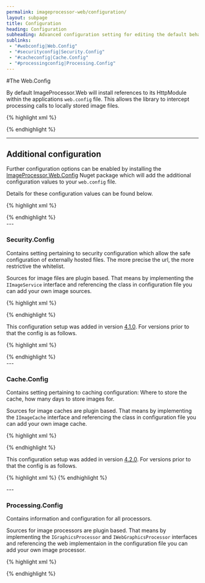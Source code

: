 ```yaml
---
permalink: imageprocessor-web/configuration/
layout: subpage
title: Configuration
heading: Configuration
subheading: Advanced configuration setting for editing the default behaviour.
sublinks:
 - "#webconfig|Web.Config"
 - "#securityconfig|Security.Config"
 - "#cacheconfig|Cache.Config"
 - "#processingconfig|Processing.Config"
---
```


<div id="webconfig">

#The Web.Config

By default ImageProcessor.Web will install references to its HttpModule within the applications `web.config`
file. This allows the library to intercept processing calls to locally stored image files.

{% highlight xml %}
<!-- ImageProcessor.Web intercept module references -->
<configuration>
  <system.web>
    <httpModules>
      <add name="ImageProcessorModule" type="ImageProcessor.Web.HttpModules.ImageProcessingModule, ImageProcessor.Web"/>
    </httpModules>
  </system.web>
  <system.webServer>
    <validation validateIntegratedModeConfiguration="false" />
    <modules>
      <add name="ImageProcessorModule" type="ImageProcessor.Web.HttpModules.ImageProcessingModule, ImageProcessor.Web"/>
    </modules>
  </system.webServer>
</configuration>
{% endhighlight %}

---

## Additional configuration

Further configuration options can be enabled by installing the [ImageProcessor.Web.Config](https://nuget.org/packages/ImageProcessor.Web.Config/)
Nuget package which will add the additional configuration values to your `web.config` file. 
    
Details for these configuration values can be found below.

{% highlight xml %}
<configuration>
  <!-- ImageProcessor.Web configuration group -->
  <configSections>
  <sectionGroup name="imageProcessor">
    <section name="security" requirePermission="false" type="ImageProcessor.Web.Configuration.ImageSecuritySection, ImageProcessor.Web"/>
    <section name="processing" requirePermission="false" type="ImageProcessor.Web.Configuration.ImageProcessingSection, ImageProcessor.Web"/>
    <section name="caching" requirePermission="false" type="ImageProcessor.Web.Configuration.ImageCacheSection, ImageProcessor.Web"/>
  </sectionGroup>
  </configSections>
  <imageProcessor >
    <security configSource="config\imageprocessor\security.config"/>
    <caching configSource="config\imageprocessor\cache.config"/>
    <processing configSource="config\imageprocessor\processing.config"/>
  </imageProcessor>
</configuration>
{% endhighlight %}
</div>
---
<div id="securityconfig">

### Security.Config

Contains setting pertaining to security configuration which allow the safe configuration of externally hosted files.
The more precise the url, the more restrictive the whitelist.

Sources for image files are plugin based. That means by implementing the `IImageService` interface and referencing the class in
configuration file you can add your own image sources.

{% highlight xml %}
<security>
  <!--Added v4.3.0 -->
  <cors>
    <whitelist>
      <!--
      Demo: Adding a url will send cors headers to that requesting url.
            "*" acts as a universal selector.
      -->
      <add url="http://imageprocessor.org"/>
    </whitelist>
  </cors>
  <services>
    <service name="LocalFileImageService" type="ImageProcessor.Web.Services.LocalFileImageService, ImageProcessor.Web"/>
    <!--Disable the LocalFileImageService and enable this one when using virtual paths. -->
    <!--<service name="CloudImageService" type="ImageProcessor.Web.Services.CloudImageService, ImageProcessor.Web">
      <settings>
        <setting key="MaxBytes" value="8194304"/>
        <setting key="Timeout" value="30000"/>
        <setting key="Host" value="http://yourhost.com/"/>
      </settings>
    </service>-->
    <service prefix="remote.axd" name="RemoteImageService" type="ImageProcessor.Web.Services.RemoteImageService, ImageProcessor.Web">
       <!-- The timeout for a request in milliseconds and the maximum 
            allowable download in bytes. -->
      <settings>
        <setting key="MaxBytes" value="4194304"/>
        <setting key="Timeout" value="3000"/>
        <!-- Added version 4.2.0. -->
        <setting key="Protocol" value="http"/>
      </settings>
      <!-- Sets allowable domains to process images from. -->
      <whitelist>
        <add url="http://images.mymovies.net"/>
        <add url="http://maps.googleapis.com" extensionLess="true" imageFormat=".png"/>
      </whitelist>
    </service>
    <!-- Add other service implemtations here. -->
  </services>
</security>
{% endhighlight %}

<div class ="alert" role="alert">

This configuration setup was added in version [4.1.0](https://www.nuget.org/packages/ImageProcessor.Web/4.1.0). For versions 
prior to that the config is as follows.

</div>

{% highlight xml %}
<!-- Whether to allow remote image requests, the timeout for a request in 
     milliseconds, the maximum allowable download in bytes and the prefix to use so that ImageProcessor can recognize 
     a remote request. -->
<security allowRemoteDownloads="true" timeout="300000" maxBytes="4194304" remotePrefix="/remote.axd">
  <!-- Demo: Sets allowable domains to process images from. -->
  <whiteList>
    <add url="http://images.mymovies.net"/>
    <add url="http://maps.googleapis.com" extensionLess="true" imageFormat=".png"/>
  </whiteList>
</security>
{% endhighlight %}
</div>
---
<div id="cacheconfig">

### Cache.Config

Contains setting pertaining to caching configuration: Where to store the cache, how many days to store images for.

Sources for image caches are plugin based. That means by implementing the `IImageCache` interface and referencing the class in
configuration file you can add your own image cache.

{% highlight xml %}
<!-- Set the currently assigned cache implemtaion here. -->
<caching currentCache="DiskCache">
  <caches>
    <cache name="DiskCache" type="ImageProcessor.Web.Caching.DiskCache, ImageProcessor.Web" maxDays="365">
      <!-- The virtual path to the disk cache location. -->      
      <settings>
        <setting key="VirtualCachePath" value="~/app_data/cache"/>
      </settings>
    </cache>
    <!-- Add other cache implemtations here. -->
  </caches>
</caching>
{% endhighlight %}

<div class ="alert" role="alert">

This configuration setup was added in version [4.2.0](https://www.nuget.org/packages/ImageProcessor.Web/4.2.0). For versions 
prior to that the config is as follows.

</div>

{% highlight xml %}
<cache virtualPath="~/app_data/cache" maxDays="365"/>
{% endhighlight %}
</div>
---
<div id="processingconfig">

### Processing.Config

Contains information and configuration for all processors.

Sources for image processors are plugin based. That means by implementing the `IGraphicsProcessor` and `IWebGraphicsProcessor` interfaces and referencing 
the web implementaion in the configuration file you can add your own image processor.

{% highlight xml %}
<!--Postprocessing - Added version 4.4.0 optimizes the output images for the web.-->
<processing preserveExifMetaData="false" postProcess="true">
  <!-- Demo: Presets that allow you to reduce code in your markup. 
       Note the use of &#038; to escape ampersands. -->
  <presets>
    <preset name="demo" value="width=300&#038;height=150&#038;bgcolor=transparent"/>
  </presets>
  <!-- List of plugins. -->
  <plugins>
    <plugin name="Alpha" type="ImageProcessor.Web.Processors.Alpha, ImageProcessor.Web"/>
    <plugin name="AutoRotate" type="ImageProcessor.Web.Processors.AutoRotate, ImageProcessor.Web"/>
    <plugin name="BackgroundColor" type="ImageProcessor.Web.Processors.BackgroundColor, ImageProcessor.Web"/>
    <plugin name="Brightness" type="ImageProcessor.Web.Processors.Brightness, ImageProcessor.Web"/>
    <plugin name="Contrast" type="ImageProcessor.Web.Processors.Contrast, ImageProcessor.Web"/>
    <plugin name="Crop" type="ImageProcessor.Web.Processors.Crop, ImageProcessor.Web"/>
    <plugin name="DetectEdges" type="ImageProcessor.Web.Processors.DetectEdges, ImageProcessor.Web"/>
    <plugin name="EntropyCrop" type="ImageProcessor.Web.Processors.EntropyCrop, ImageProcessor.Web"/>
    <plugin name="Filter" type="ImageProcessor.Web.Processors.Filter, ImageProcessor.Web"/>
    <plugin name="Flip" type="ImageProcessor.Web.Processors.Flip, ImageProcessor.Web"/>
    <plugin name="Format" type="ImageProcessor.Web.Processors.Format, ImageProcessor.Web"/>
    <plugin name="GaussianBlur" type="ImageProcessor.Web.Processors.GaussianBlur, ImageProcessor.Web">
      <settings>
        <setting key="MaxSize" value="22"/>
        <setting key="MaxSigma" value="5.1"/>
        <setting key="MaxThreshold" value="100"/>
      </settings>
    </plugin>
    <plugin name="GaussianSharpen" type="ImageProcessor.Web.Processors.GaussianSharpen, ImageProcessor.Web">
      <settings>
        <setting key="MaxSize" value="22"/>
        <setting key="MaxSigma" value="5.1"/>
        <setting key="MaxThreshold" value="100"/>
      </settings>
    </plugin>
    <plugin name="Halftone" type="ImageProcessor.Web.Processors.Halftone, ImageProcessor.Web"/>
    <plugin name="Hue" type="ImageProcessor.Web.Processors.Hue, ImageProcessor.Web"/>
    <plugin name="Mask" type="ImageProcessor.Web.Processors.Mask, ImageProcessor.Web">
      <settings>
        <setting key="VirtualPath" value="~/images/imageprocessor/mask/"/>
      </settings>
    </plugin>
    <plugin name="Meta" type="ImageProcessor.Web.Processors.Meta, ImageProcessor.Web"/>
    <plugin name="Overlay" type="ImageProcessor.Web.Processors.Overlay, ImageProcessor.Web">
      <settings>
        <setting key="VirtualPath" value="~/images/imageprocessor/overlay/"/>
      </settings>
    </plugin>
    <plugin name="Pixelate" type="ImageProcessor.Web.Processors.Pixelate, ImageProcessor.Web"/>
    <plugin name="Quality" type="ImageProcessor.Web.Processors.Quality, ImageProcessor.Web"/>
    <plugin name="ReplaceColor" type="ImageProcessor.Web.Processors.ReplaceColor, ImageProcessor.Web"/>
    <plugin name="Resize" type="ImageProcessor.Web.Processors.Resize, ImageProcessor.Web">
      <settings>
        <setting key="MaxWidth" value="5000"/>
        <setting key="MaxHeight" value="5000"/>
      </settings>
    </plugin>
    <plugin name="Rotate" type="ImageProcessor.Web.Processors.Rotate, ImageProcessor.Web"/>
    <plugin name="RotateBounded" type="ImageProcessor.Web.Processors.RotateBounded, ImageProcessor.Web"/>
    <plugin name="RoundedCorners" type="ImageProcessor.Web.Processors.RoundedCorners, ImageProcessor.Web"/>
    <plugin name="Saturation" type="ImageProcessor.Web.Processors.Saturation, ImageProcessor.Web"/>
    <plugin name="Tint" type="ImageProcessor.Web.Processors.Tint, ImageProcessor.Web"/>
    <plugin name="Vignette" type="ImageProcessor.Web.Processors.Vignette, ImageProcessor.Web"/>
    <plugin name="Watermark" type="ImageProcessor.Web.Processors.Watermark, ImageProcessor.Web"/>
  </plugins>
</processing>
{% endhighlight %}
</div>
